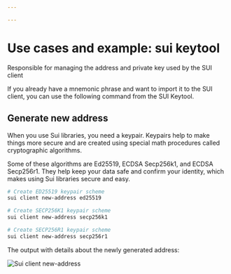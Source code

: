 ```yaml
---

---
```



# Use cases and example: sui keytool 
Responsible for managing the address and private key used by the SUI client

If you already have a mnemonic phrase and want to import it to the SUI client, you can use the following command from the SUI Keytool.


## Generate new address 
When you use Sui libraries, you need a keypair. Keypairs help to make things more secure and are created using special math procedures called cryptographic algorithms. 

Some of these algorithms are Ed25519, ECDSA Secp256k1, and ECDSA Secp256r1. They help keep your data safe and confirm your identity, which makes using Sui libraries secure and easy.

```Bash
# Create ED25519 keypair scheme
sui client new-address ed25519

# Create SECP256K1 keypair scheme
sui client new-address secp256k1

# Create SECP256R1 keypair scheme
sui client new-address secp256r1
```

The output with details about the newly generated address:

![Sui client new-address](/img/Sui-client/keytool/generate_address.png)
